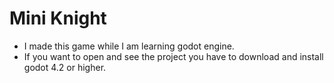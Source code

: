 # Mini Knight

- I made this game while I am learning godot engine.
- If you want to open and see the project you have to download and install godot 4.2 or higher.
